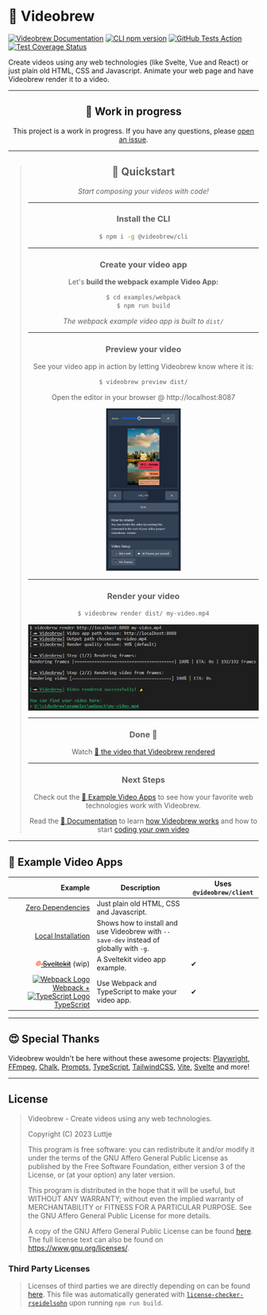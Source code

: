 # 📼 Videobrew 

[![Videobrew Documentation](https://shields.io/badge/-documentation-583372)](https://github.com/luttje/videobrew/tree/main/docs)
[![CLI npm version](https://img.shields.io/npm/v/@videobrew/cli)](https://www.npmjs.com/package/@videobrew/cli)
[![GitHub Tests Action](https://github.com/luttje/videobrew/actions/workflows/tests.yml/badge.svg)](https://github.com/luttje/videobrew/actions/workflows/tests.yml)
[![Test Coverage Status](https://coveralls.io/repos/github/luttje/videobrew/badge.svg?branch=main)](https://coveralls.io/github/luttje/videobrew?branch=main)

Create videos using any web technologies (like Svelte, Vue and React) or just plain old HTML, CSS and Javascript. Animate your web page and have Videobrew render it to a video.

<div align="center">

<hr>

## 🚧 Work in progress
This project is a work in progress. If you have any questions, please [open an issue](https://github.com/luttje/videobrew/issues/new).

</div>

<hr>

> <div align="center">
>
> ## 🚀 <span id="quickstart">Quickstart</span>
> *Start composing your videos with code!*
> 
> <hr>
>
> ### Install the CLI
> 
> ```bash
> $ npm i -g @videobrew/cli
> ```
> 
> <hr> 
>
> ### Create your video app
> Let's **build the webpack example Video App:**
> 
> ```bash
> $ cd examples/webpack
> $ npm run build
> ```
> *The webpack example video app is built to `dist/`*
> 
> <hr> 
>
> ### Preview your video
> See your video app in action by letting Videobrew know where it is:
> ```bash
> $ videobrew preview dist/
> ```
> Open the editor in your browser @ http://localhost:8087
> 
> [<img src="https://raw.githubusercontent.com/luttje/videobrew/main/docs/editor-previewing-video-app.png" alt="Previewing a video app" width="150" />](https://github.com/luttje/videobrew/blob/main/docs/editor-previewing-video-app.png)
>
> <hr> 
>
> ### Render your video
>   
> ```bash
> $ videobrew render dist/ my-video.mp4
> ```
>   
> [<img src="https://github.com/luttje/videobrew/blob/main/docs/cli-rendering-video-app.png" alt="Rendering a video app" align="middle" width="500" />](https://github.com/luttje/videobrew/blob/main/docs/cli-rendering-video-app.png)
> 
> <hr> 
>
> ### Done 🎉
>   
> Watch [📼 the video that Videobrew rendered](https://github.com/luttje/videobrew/blob/main/examples/webpack/out/weather.mp4)
>
> <hr> 
>
> ### Next Steps
>
> Check out the [🧪 Example Video Apps](#examples) to see how your favorite web technologies work with Videobrew.
>
> Read the [📖 Documentation](https://github.com/luttje/videobrew/blob/main/docs/) to learn [how Videobrew works](https://github.com/luttje/videobrew/blob/main/docs/how-it-works.md) and how to start [coding your own video](https://github.com/luttje/videobrew/blob/main/docs/code-your-own-video.md)
>
> </div>

<hr>

## <span id="examples">🧪 Example Video Apps</span>
| Example | Description | Uses `@videobrew/client`
| ---: | --- | --- |
| [Zero Dependencies](https://github.com/luttje/videobrew/blob/main/examples/0-dependencies/) | Just plain old HTML, CSS and Javascript. | |
| [Local Installation](https://github.com/luttje/videobrew/blob/main/examples/local-install/) | Shows how to install and use Videobrew with `--save-dev` instead of globally with `-g`. | |
| <s>[<img src="https://raw.githubusercontent.com/sveltejs/branding/master/svelte-logo.svg" height="12px" alt="Svelte Logo" /> Sveltekit](https://github.com/luttje/videobrew/blob/main/examples/sveltekit/)</s> (wip) | A Sveltekit video app example. | ✔ |
| [<img src="https://raw.githubusercontent.com/webpack/media/master/logo/icon.svg" height="12px" alt="Webpack Logo" /> Webpack + <img src="https://upload.wikimedia.org/wikipedia/commons/thumb/4/4c/Typescript_logo_2020.svg/512px-Typescript_logo_2020.svg.png?20221110153201" height="12px" alt="TypeScript Logo" /> TypeScript](https://github.com/luttje/videobrew/blob/main/examples/webpack) | Use Webpack and TypeScript to make your video app. | ✔ |

<hr>

## 😍 Special Thanks

Videobrew wouldn't be here without these awesome projects:
[Playwright](https://playwright.dev/), [FFmpeg](https://ffmpeg.org/), [Chalk](https://www.npmjs.com/package/chalk), [Prompts](https://www.npmjs.com/package/prompts), [TypeScript](https://www.typescriptlang.org/), [TailwindCSS](https://tailwindcss.com/), [Vite](https://vitejs.dev/), [Svelte](https://svelte.dev/) and more!

<hr>

## License

> Videobrew - Create videos using any web technologies.
> 
> Copyright (C) 2023  Luttje
> 
> This program is free software: you can redistribute it and/or modify
> it under the terms of the GNU Affero General Public License as published
> by the Free Software Foundation, either version 3 of the License, or
> (at your option) any later version.
> 
> This program is distributed in the hope that it will be useful,
> but WITHOUT ANY WARRANTY; without even the implied warranty of
> MERCHANTABILITY or FITNESS FOR A PARTICULAR PURPOSE.  See the
> GNU Affero General Public License for more details.
> 
> A copy of the GNU Affero General Public License can be found [here](https://github.com/luttje/videobrew/blob/main/LICENSE). 
> The full license text can also be found on <https://www.gnu.org/licenses/>.

### Third Party Licenses
> Licenses of third parties we are directly depending on can be found [here](https://github.com/luttje/videobrew/blob/main/LICENSES-THIRD-PARTY). This file was automatically generated with [`license-checker-rseidelsohn`](https://www.npmjs.com/package/license-checker-rseidelsohn) upon running `npm run build`.